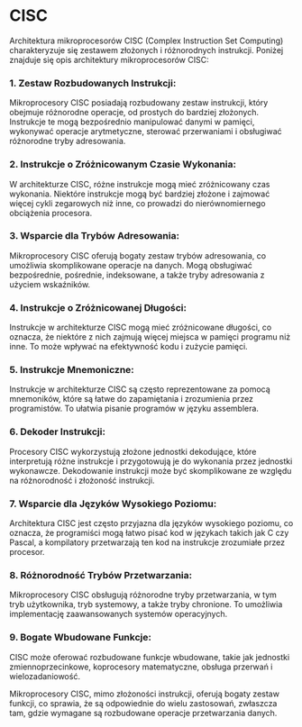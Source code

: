 # CISC

Architektura mikroprocesorów CISC (Complex Instruction Set Computing) charakteryzuje się zestawem złożonych i różnorodnych instrukcji. Poniżej znajduje się opis architektury mikroprocesorów CISC:

### 1. **Zestaw Rozbudowanych Instrukcji:**
Mikroprocesory CISC posiadają rozbudowany zestaw instrukcji, który obejmuje różnorodne operacje, od prostych do bardziej złożonych. Instrukcje te mogą bezpośrednio manipulować danymi w pamięci, wykonywać operacje arytmetyczne, sterować przerwaniami i obsługiwać różnorodne tryby adresowania.

### 2. **Instrukcje o Zróżnicowanym Czasie Wykonania:**
W architekturze CISC, różne instrukcje mogą mieć zróżnicowany czas wykonania. Niektóre instrukcje mogą być bardziej złożone i zajmować więcej cykli zegarowych niż inne, co prowadzi do nierównomiernego obciążenia procesora.

### 3. **Wsparcie dla Trybów Adresowania:**
Mikroprocesory CISC oferują bogaty zestaw trybów adresowania, co umożliwia skomplikowane operacje na danych. Mogą obsługiwać bezpośrednie, pośrednie, indeksowane, a także tryby adresowania z użyciem wskaźników.

### 4. **Instrukcje o Zróżnicowanej Długości:**
Instrukcje w architekturze CISC mogą mieć zróżnicowane długości, co oznacza, że niektóre z nich zajmują więcej miejsca w pamięci programu niż inne. To może wpływać na efektywność kodu i zużycie pamięci.

### 5. **Instrukcje Mnemoniczne:**
Instrukcje w architekturze CISC są często reprezentowane za pomocą mnemoników, które są łatwe do zapamiętania i zrozumienia przez programistów. To ułatwia pisanie programów w języku assemblera.

### 6. **Dekoder Instrukcji:**
Procesory CISC wykorzystują złożone jednostki dekodujące, które interpretują różne instrukcje i przygotowują je do wykonania przez jednostki wykonawcze. Dekodowanie instrukcji może być skomplikowane ze względu na różnorodność i złożoność instrukcji.

### 7. **Wsparcie dla Języków Wysokiego Poziomu:**
Architektura CISC jest często przyjazna dla języków wysokiego poziomu, co oznacza, że programiści mogą łatwo pisać kod w językach takich jak C czy Pascal, a kompilatory przetwarzają ten kod na instrukcje zrozumiałe przez procesor.

### 8. **Różnorodność Trybów Przetwarzania:**
Mikroprocesory CISC obsługują różnorodne tryby przetwarzania, w tym tryb użytkownika, tryb systemowy, a także tryby chronione. To umożliwia implementację zaawansowanych systemów operacyjnych.

### 9. **Bogate Wbudowane Funkcje:**
CISC może oferować rozbudowane funkcje wbudowane, takie jak jednostki zmiennoprzecinkowe, koprocesory matematyczne, obsługa przerwań i wielozadaniowość.

Mikroprocesory CISC, mimo złożoności instrukcji, oferują bogaty zestaw funkcji, co sprawia, że są odpowiednie do wielu zastosowań, zwłaszcza tam, gdzie wymagane są rozbudowane operacje przetwarzania danych.
